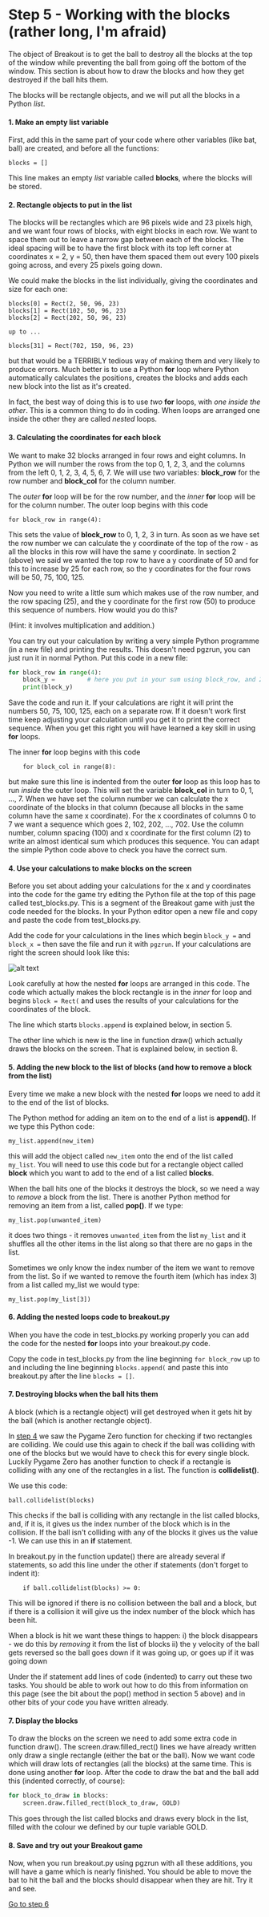 # Step 5 - Working with the blocks (rather long, I'm afraid)

The object of Breakout is to get the ball to destroy all the blocks at the top of the window while preventing the ball from going off the bottom of the window. This section is about how to draw the blocks and how they get destroyed if the ball hits them.

The blocks will be rectangle objects, and we will put all the blocks in a Python *list*.

#### 1. Make an empty list variable

First, add this in the same part of your code where other variables (like bat, ball) are created, and before all the functions:

`blocks = []`

This line makes an empty *list* variable called **blocks**, where the blocks will be stored. 

#### 2. Rectangle objects to put in the list

The blocks will be rectangles which are 96 pixels wide and 23 pixels high, and we want four rows of blocks, with eight blocks in each row. We want to space them out to leave a narrow gap between each of the blocks. The ideal spacing will be to have the first block with its top left corner at coordinates x = 2, y = 50, then have them spaced them out every 100 pixels going across, and every 25 pixels going down. 

We could make the blocks in the list individually, giving the coordinates and size for each one:
```
blocks[0] = Rect(2, 50, 96, 23)
blocks[1] = Rect(102, 50, 96, 23)
blocks[2] = Rect(202, 50, 96, 23)

up to ...

blocks[31] = Rect(702, 150, 96, 23)
```
but that would be a TERRIBLY tedious way of making them and very likely to produce errors. Much better is to use a Python **for** loop where Python automatically calculates the positions, creates the blocks and adds each new block into the list as it's created.

In fact, the best way of doing this is to use *two* **for** loops, with *one inside the other*. This is a common thing to do in coding. When loops are arranged one inside the other they are called *nested* loops.

#### 3. Calculating the coordinates for each block

We want to make 32 blocks arranged in four rows and eight columns. In Python we will number the rows from the top 0, 1, 2, 3, and the columns from the left 0, 1, 2, 3, 4, 5, 6, 7. We will use two variables: **block_row** for the row number and **block_col** for the column number.

The *outer* **for** loop will be for the row number, and the *inner* **for** loop will be for the column number. The outer loop begins with this code

`for block_row in range(4):`

This sets the value of **block_row** to 0, 1, 2, 3 in turn. As soon as we have set the row number we can calculate the y coordinate of the top of the row - as all the blocks in this row will have the same y coordinate. In section 2 (above) we said we wanted the top row to have a y coordinate of 50 and for this to increase by 25 for each row, so the y coordinates for the four rows will be 50, 75, 100, 125.

Now you need to write a little sum which makes use of the row number, and the row spacing (25), and the y coordinate for the first row (50) to produce this sequence of numbers. How would you do this? 

(Hint: it involves multiplication and addition.)

You can try out your calculation by writing a very simple Python programme (in a new file) and printing the results. This doesn't need pgzrun, you can just run it in normal Python. Put this code in a new file:
```python
for block_row in range(4):
    block_y =         # here you put in your sum using block_row, and 25 and 50
    print(block_y)
```
Save the code and run it. If your calculations are right it will print the numbers 50, 75, 100, 125, each on a separate row. If it doesn't work first time keep adjusting your calculation until you get it to print the correct sequence. When you get this right you will have learned a key skill in using **for** loops.

The inner **for** loop begins with this code
```
    for block_col in range(8):
```
but make sure this line is indented from the outer **for** loop as this loop has to run *inside* the outer loop. This will set the variable **block_col** in turn to 0, 1, ..., 7. When we have set the column number we can calculate the x coordinate of the blocks in that column (because all blocks in the same column have the same x coordinate). For the x coordinates of columns 0 to 7 we want a sequence which goes 2, 102, 202, ..., 702. Use the column number, column spacing (100) and x coordinate for the first column (2) to write an almost identical sum which produces this sequence.  You can adapt the simple Python code above to check you have the correct sum.

#### 4. Use your calculations to make blocks on the screen

Before you set about adding your calculations for the x and y coordinates into the code for the game try editing the Python file at the top of this page called test_blocks.py. This is a segment of the Breakout game with just the code needed for the blocks. In your Python editor open a new file and copy and paste the code from test_blocks.py.

Add the code for your calculations in the lines which begin `block_y =` and `block_x =` then save the file and run it with `pgzrun`. If your calculations are right the screen should look like this:

![alt text](blocks_in_place.png "How the blocks should look")

Look carefully at how the nested **for** loops are arranged in this code. The code which actually makes the block rectangle is in the *inner* for loop and begins `block = Rect(` and uses the results of your calculations for the coordinates of the block.

The line which starts `blocks.append` is explained below, in section 5.

The other line which is new is the line in function draw() which actually draws the blocks on the screen. That is explained below, in section 8.

#### 5. Adding the new block to the list of blocks (and how to remove a block from the list)

Every time we make a new block with the nested **for** loops we need to add it to the end of the list of blocks.

The Python method for adding an item on to the end of a list is **append()**. If we type this Python code:

`my_list.append(new_item)`

this will add the object called `new_item` onto the end of the list called `my_list`. You will need to use this code but for a rectangle object called **block** which you want to add to the end of a list called **blocks**.

When the ball hits one of the blocks it destroys the block, so we need a way to *remove* a block from the list. There is another Python method for removing an item from a list, called **pop()**. If we type:

`my_list.pop(unwanted_item)`

it does two things - it removes `unwanted_item` from the list `my_list` and it shuffles all the other items in the list along so that there are no gaps in the list. 

Sometimes we only know the index number of the item we want to remove from the list. So if we wanted to remove the fourth item (which has index 3) from a list called my_list we would type:
```
my_list.pop(my_list[3])
```

#### 6. Adding the nested loops code to breakout.py

When you have the code in test_blocks.py working properly you can add the code for the nested **for** loops into your breakout.py code.

Copy the code in test_blocks.py from the line beginning `for block_row` up to and including the line beginning `blocks.append(` and paste this into breakout.py after the line `blocks = []`.

#### 7. Destroying blocks when the ball hits them

A block (which is a rectangle object) will get destroyed when it gets hit by the ball (which is another rectangle object).

In [step 4](../step04-bat_on_ball) we saw the Pygame Zero function for checking if two rectangles are colliding. We could use this again to check if the ball was colliding with one of the blocks but we would have to check this for every single block. Luckily Pygame Zero has another function to check if a rectangle is colliding with any one of the rectangles in a list. The function is **collidelist()**.

We use this code:

`ball.collidelist(blocks)`

This checks if the ball is colliding with any rectangle in the list called blocks, and, if it is, it gives us the index number of the block which is in the collision. If the ball isn't colliding with any of the blocks it gives us the value -1. We can use this in an **if** statement. 

In breakout.py in the function update() there are already several if statements, so add this line under the other if statements (don't forget to indent it):

`    if ball.collidelist(blocks) >= 0:`


This will be ignored if there is no collision between the ball and a block, but if there is a collision it will give us the index number of the block which has been hit.

When a block is hit we want these things to happen:
 i) the block disappears - we do this by *removing* it from the list of blocks
ii) the y velocity of the ball gets reversed so the ball goes down if it was going up, or goes up if it was going down

Under the if statement add lines of code (indented) to carry out these two tasks. You should be able to work out how to do this from information on this page (see the bit about the pop() method in section 5 above) and in other bits of your code you have written already.

#### 7. Display the blocks

To draw the blocks on the screen we need to add some extra code in function draw(). The screen.draw.filled_rect() lines we have already written only draw a single rectangle (either the bat or the ball). Now we want code which will draw lots of rectangles (all the blocks) at the same time. This is done using another **for** loop. After the code to draw the bat and the ball add this (indented correctly, of course):
```python
for block_to_draw in blocks:
    screen.draw.filled_rect(block_to_draw, GOLD)
```
This goes through the list called blocks and draws every block in the list, filled with the colour we defined by our tuple variable GOLD.

#### 8. Save and try out your Breakout game

Now, when you run breakout.py using pgzrun with all these additions, you will have a game which is nearly finished. You should be able to move the bat to hit the ball and the blocks should disappear when they are hit. Try it and see.

[Go to step 6](../step06-finishing_touches)